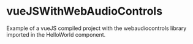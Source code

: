 # vueJSWithWebAudioControls
Example of a vueJS compiled project with the webaudiocontrols library imported in the HelloWorld component.

